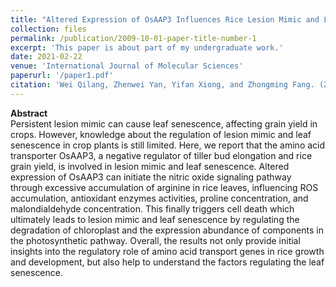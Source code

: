 ```yaml
---
title: "Altered Expression of OsAAP3 Influences Rice Lesion Mimic and Leaf Senescence by Regulating Arginine Transport and Nitric Oxide Pathway"
collection: files
permalink: /publication/2009-10-01-paper-title-number-1
excerpt: 'This paper is about part of my undergraduate work.'
date: 2021-02-22
venue: 'International Journal of Molecular Sciences'
paperurl: '/paper1.pdf'
citation: 'Wei Qilang, Zhenwei Yan, Yifan Xiong, and Zhongming Fang. (2021). &quot;Altered Expression of OsAAP3 Influences Rice Lesion Mimic and Leaf Senescence by Regulating Arginine Transport and Nitric Oxide Pathway.&quot; <i>International Journal of Molecular Sciences 1</i>. 22, no. 4: 2181.'
---
```


**Abstract**  
Persistent lesion mimic can cause leaf senescence, affecting grain yield in crops. However, knowledge about the regulation of lesion mimic and leaf senescence in crop plants is still limited. Here, we report that the amino acid transporter OsAAP3, a negative regulator of tiller bud elongation and rice grain yield, is involved in lesion mimic and leaf senescence. Altered expression of OsAAP3 can initiate the nitric oxide signaling pathway through excessive accumulation of arginine in rice leaves, influencing ROS accumulation, antioxidant enzymes activities, proline concentration, and malondialdehyde concentration. This finally triggers cell death which ultimately leads to lesion mimic and leaf senescence by regulating the degradation of chloroplast and the expression abundance of components in the photosynthetic pathway. Overall, the results not only provide initial insights into the regulatory role of amino acid transport genes in rice growth and development, but also help to understand the factors regulating the leaf senescence.
